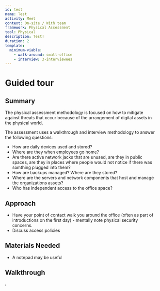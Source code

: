 ```yaml
---
id: test
name: Test
activity: Meet
context: On-site / With team
framework: Physical Assessment
tool: Physical
description: Test!
duration: 2
template:
  minimum-viable:
    - walk-around: small-office
    - interview: 3-interviewees
---
```


# Guided tour

## Summary

The physical assessment methodology is focused on how to mitigate against threats that occur because of the arrangement of digital assets in the physical world.

The assessment uses a walkthrough and interview methodology to answer the following questions:

  * How are daily devices used and stored?
  * Where are they when employees go home?
  * Are there active network jacks that are unused, are they in public spaces, are they in places where people would not notice if there was somthing plugged into them?
  * How are backups managed? Where are they stored?
  * Where are the servers and network components that host and manage the organizations assets?
  * Who has independent access to the office space?

## Approach

* Have your point of contact walk you around the office (often as part of introductions on the first day) - mentally note physical security concerns.
* Discuss access policies

## Materials Needed

* A notepad may be useful

## Walkthrough

:[](tasks)
